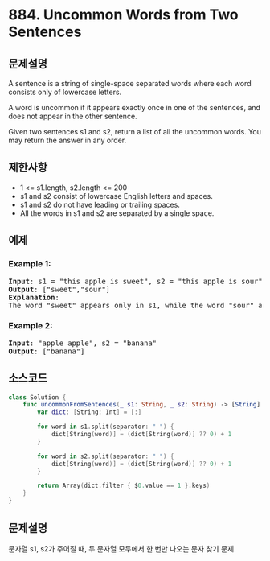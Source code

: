 # 884. Uncommon Words from Two Sentences

## 문제설명
A sentence is a string of single-space separated words where each word consists only of lowercase letters.

A word is uncommon if it appears exactly once in one of the sentences, and does not appear in the other sentence.

Given two sentences s1 and s2, return a list of all the uncommon words. You may return the answer in any order.

## 제한사항
- 1 <= s1.length, s2.length <= 200
- s1 and s2 consist of lowercase English letters and spaces.
- s1 and s2 do not have leading or trailing spaces.
- All the words in s1 and s2 are separated by a single space.

## 예제
### Example 1:
<pre>
<b>Input</b>: s1 = "this apple is sweet", s2 = "this apple is sour"
<b>Output</b>: ["sweet","sour"]
<b>Explanation</b>: 
The word "sweet" appears only in s1, while the word "sour" appears only in s2.
</pre>

### Example 2:
<pre>
<b>Input</b>: "apple apple", s2 = "banana"
<b>Output</b>: ["banana"]
</pre>

## 소스코드
```Swift
class Solution {
    func uncommonFromSentences(_ s1: String, _ s2: String) -> [String] {
        var dict: [String: Int] = [:]

        for word in s1.split(separator: " ") {
            dict[String(word)] = (dict[String(word)] ?? 0) + 1
        }

        for word in s2.split(separator: " ") {
            dict[String(word)] = (dict[String(word)] ?? 0) + 1
        }

        return Array(dict.filter { $0.value == 1 }.keys)
    }
}
```

## 문제설명
문자열 s1, s2가 주어질 때, 두 문자열 모두에서 한 번만 나오는 문자 찾기 문제.